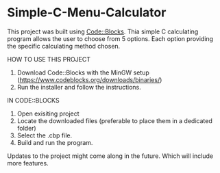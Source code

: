 # Simple-C-Menu-Calculator

This project was built using [Code::Blocks](https://www.codeblocks.org/).
Thia simple C calculating program allows the user to choose from 5 options. Each option providing the specific calculating method chosen.

HOW TO USE THIS PROJECT

1. Download Code::Blocks with the MinGW setup (https://www.codeblocks.org/downloads/binaries/)
2. Run the installer and follow the instructions.

IN CODE::BLOCKS

1. Open exisiting project
2. Locate the downloaded files (preferable to place them in a dedicated folder)
3. Select the .cbp file.
4. Build and run the program.

Updates to the project might come along in the future. Which will include more features.

